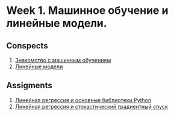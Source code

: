 Week 1. Машинное обучение и линейные модели.
======

 
## Conspects
1. [Знакомство с машинным обучением](week1/Lesson_1.pdf)
2. [Линейные модели](week1/Lesson_2.pdf)

## Assigments
1. [Линейная регрессия и основные библиотеки Python](week1/linreg_height_weight.ipynb)
2. [Линейная регрессия и стохастический градиентный спуск](week1/linreg_stochastic_grad_descent.ipynb)
